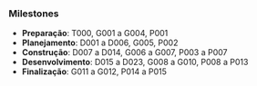 ### Milestones

* __Preparação__: T000, G001 a G004, P001
* __Planejamento__: D001 a D006, G005, P002
* __Construção__: D007 a D014, G006 a G007, P003 a P007
* __Desenvolvimento__: D015 a D023, G008 a G010, P008 a P013
* __Finalização__: G011 a G012, P014 a P015
